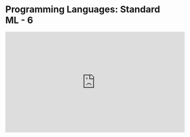 # Programming Languages: Standard ML - 6

<iframe width="560" height="315" src="https://www.youtube.com/embed/CNHZI-YRvfw" frameborder="0" allow="accelerometer; autoplay; clipboard-write; encrypted-media; gyroscope; picture-in-picture" allowfullscreen></iframe>
